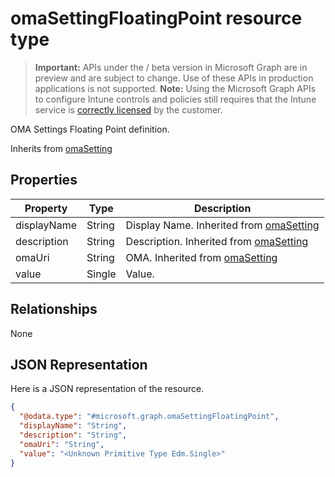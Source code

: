 ﻿# omaSettingFloatingPoint resource type

> **Important:** APIs under the / beta version in Microsoft Graph are in preview and are subject to change. Use of these APIs in production applications is not supported.
> **Note:** Using the Microsoft Graph APIs to configure Intune controls and policies still requires that the Intune service is [correctly licensed](https://go.microsoft.com/fwlink/?linkid=839381) by the customer.

OMA Settings Floating Point definition.

Inherits from [omaSetting](https://developer.microsoft.com/en-us/graph/docs/api-reference/beta/api/resources/intune_deviceconfig_omasetting.md)

## Properties
|Property|Type|Description|
|---|---|---|
|displayName|String|Display Name. Inherited from [omaSetting](https://developer.microsoft.com/en-us/graph/docs/api-reference/beta/api/resources/intune_deviceconfig_omasetting.md)|
|description|String|Description. Inherited from [omaSetting](https://developer.microsoft.com/en-us/graph/docs/api-reference/beta/api/resources/intune_deviceconfig_omasetting.md)|
|omaUri|String|OMA. Inherited from [omaSetting](https://developer.microsoft.com/en-us/graph/docs/api-reference/beta/api/resources/intune_deviceconfig_omasetting.md)|
|value|Single|Value.|

## Relationships
None
## JSON Representation
Here is a JSON representation of the resource.
<!-- {
  "blockType": "resource",
  "keyProperty": "id",
  "@odata.type": "microsoft.graph.omaSettingFloatingPoint"
}
-->
```json
{
  "@odata.type": "#microsoft.graph.omaSettingFloatingPoint",
  "displayName": "String",
  "description": "String",
  "omaUri": "String",
  "value": "<Unknown Primitive Type Edm.Single>"
}
```



